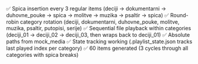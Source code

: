 ✅ Spica insertion every 3 regular items (deciji → dokumentarni → duhovne_pouke → spica → molitve → muzika → psaltir → spica)
✅ Round-robin category rotation (deciji, dokumentarni, duhovne_pouke, molitve, muzika, psaltir, putopisi, serije)
✅ Sequential file playback within categories (deciji_01 → deciji_02 → deciji_03, then wraps back to deciji_01)
✅ Absolute paths from mock_media
✅ State tracking working (.playlist_state.json tracks last played index per category)
✅ 60 items generated (3 cycles through all categories with spica breaks)

